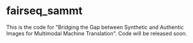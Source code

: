 # fairseq_sammt
This is the code for "Bridging the Gap between Synthetic and Authentic Images for Multimodal Machine Translation".
Code will be released soon.
